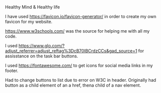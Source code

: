Healthy Mind & Healthy life

I have used https://favicon.io/favicon-generator/ in order to create my own favicon for my website.

https://www.w3schools.com/ was the source for helping me with all my code.

I used https://www.glo.com/?adjust_referrer=adjust_reftag%3DcB70IBCrdzCCs&gad_source=1 for assisstance on the task bar buttons.

I used https://fontawesome.com/ to get icons for social media links in my footer.

Had to change buttons to list due to error on W3C in header. Originally had button as a child element of an a href, thena child of a nav element.
